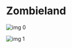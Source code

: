 # Zombieland

![img 0](https://i.imgur.com/eatW35V.jpg)

![img 1](https://i.imgur.com/A01OaXE.png)

